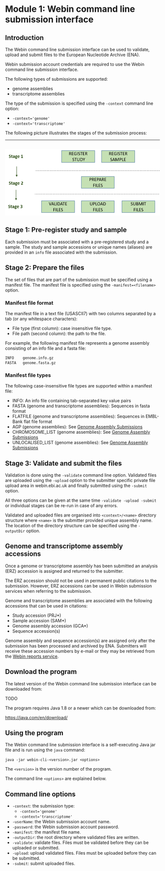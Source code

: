 # Module 1: Webin command line submission interface

## Introduction

The Webin command line submission interface can be used to validate, upload and submit files 
to the European Nucleotide Archive (ENA). 

Webin submission account credentials are required to use the Webin command line submission interface.

The following types of submissions are supported:

- genome assemblies
- transcriptome assemblies

The type of the submission is specified using the `-context` command line option:
- `-context='genome'` 
- `-context='transcriptome'` 

The following picture illustrates the stages of the submission process:

---    
![Submission process](images/webin-cli_01.png)
---

## Stage 1: Pre-register study and sample

Each submission must be associated with a pre-registered study and a sample. The study and sample 
accessions or unique names (aliases) are provided in an `info` file associated with the submission. 

## Stage 2: Prepare the files

The set of files that are part of the submission must be specified using a manifest file.
The manifest file is specified using the `-manifest=<filename>` option.

### Manifest file format

The manifest file in a text file (USASCII7) with two columns separated by a tab (or any whitespace characters):
- File type (first column): case insensitive file type.   
- File path (second column): the path to the file.

For example, the following manifest file represents a genome assembly consisting of an info file and a fasta file:

```
INFO    genome.info.gz
FASTA   genome.fasta.gz
``` 

### Manifest file types

The following case-insensitive file types are supported within a manifest file:

- INFO: An info file containing tab-separated key value pairs
- FASTA (genome and transcriptome assemblies): Sequences in fasta format
- FLATFILE (genome and transcriptome assemblies): Sequences in EMBL-Bank flat file format 
- AGP (genome assemblies): See [Genome Assembly Submissions](cli_02.md)
- CHROMOSOME_LIST (genome assemblies): See [Genome Assembly Submissions](cli_02.md)
- UNLOCALISED_LIST (genome assemblies): See [Genome Assembly Submissions](cli_02.md)

## Stage 3: Validate and submit the files

Validation is done using the `-validate` command line option. Validated files are 
uploaded using the `-upload` option to the submitter specific private file upload area 
in webin.ebi.ac.uk and finally submitted using the `-submit` option.

All three options can be given at the same time `-validate -upload -submit` or
individual stages can be re-run in case of any errors. 

Validated and uploaded files are organised into `<context>/<name>` directory structure where 
`<name>` is the submitter provided unique assembly name. The location of the directory structure
can be specified using the `-outputDir` option.

## Genome and transcriptome assembly accessions

Once a genome or transcriptome assembly has been submitted an analysis (ERZ) accession is
assigned and returned to the submitter. 

The ERZ accession should not be used in permanent public citations to the submission. However, ERZ
accessions can be used in Webin submission services when referring to the submission. 

Genome and transcriptome assemblies are associated with the following accessions that
can be used in citations:

- Study accession (PRJ*)
- Sample accession (SAM*)
- Genome assembly accession (GCA*)
- Sequence accession(s)

Genome assembly and sequence accession(s) are assigned only after the submission 
has been processed and archived by ENA. Submitters will receive these accession numbers by e-mail or 
they may be retrieved from the [Webin reports service](prog_10.md).

## Download the program

The latest version of the Webin command line submission interface can be downloaded from: 

TODO

The program requires Java 1.8 or a newer which can be downloaded from: 

<https://java.com/en/download/>

## Using the program

The  Webin command line submission interface is a self-executing Java jar file and is 
run using the `java` command:

`java -jar webin-cli-<version>.jar <options>` 

The `<version>` is the version number of the program. 

The command line `<options>` are explained below.

## Command line options

- `-context`: the submission type: 
    - `-context='genome'` 
    - `-context='transcriptome'` 
- `-userName`: the Webin submission account name.
- `-password`: the Webin submission account password.
- `-manifest`: the manifest file name.
- `-outputDir`: the root directory where validated files are written. 
- `-validate`: validate files. Files must be validated before they can be uploaded or submitted.
- `-upload`: upload validated files. Files must be uploaded before they can be submitted.
- `-submit`: submit uploaded files.
